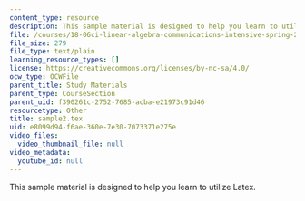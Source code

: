 ```yaml
---
content_type: resource
description: This sample material is designed to help you learn to utilize Latex.
file: /courses/18-06ci-linear-algebra-communications-intensive-spring-2004/e8099d94f6ae360e7e307073371e275e_sample2.tex
file_size: 279
file_type: text/plain
learning_resource_types: []
license: https://creativecommons.org/licenses/by-nc-sa/4.0/
ocw_type: OCWFile
parent_title: Study Materials
parent_type: CourseSection
parent_uid: f390261c-2752-7685-acba-e21973c91d46
resourcetype: Other
title: sample2.tex
uid: e8099d94-f6ae-360e-7e30-7073371e275e
video_files:
  video_thumbnail_file: null
video_metadata:
  youtube_id: null
---
```

This sample material is designed to help you learn to utilize Latex.